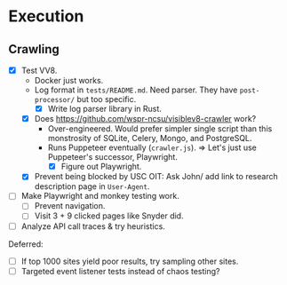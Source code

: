 # Execution

## Crawling

- [x] Test VV8.
    - Docker just works.
    - Log format in `tests/README.md`. Need parser.
        They have `post-processor/` but too specific.
        - [x] Write log parser library in Rust.
    - [x] Does <https://github.com/wspr-ncsu/visiblev8-crawler> work?
        - Over-engineered.
            Would prefer simpler single script than this monstrosity of SQLite,
            Celery, Mongo, and PostgreSQL.
        - Runs Puppeteer eventually (`crawler.js`).
            ⇒ Let's just use Puppeteer's successor, Playwright.
            - [x] Figure out Playwright.
    - [x] Prevent being blocked by USC OIT: Ask John/ add link to
        research description page in `User-Agent`.
- [ ] Make Playwright and monkey testing work.
    - [ ] Prevent navigation.
    - [ ] Visit 3 + 9 clicked pages like Snyder did.
- [ ] Analyze API call traces & try heuristics.

Deferred:

- [ ] If top 1000 sites yield poor results, try sampling other sites.
- [ ] Targeted event listener tests instead of chaos testing?
